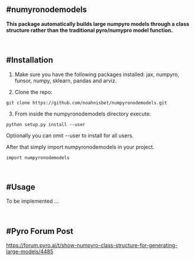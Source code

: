 #**numyronodemodels**
---
**This package automatically builds large numpyro models through a class structure rather than the traditional pyro/numypro model function.**

<br>

#**Installation**
---
1. Make sure you have the following packages installed: 
jax, numpyro, funsor, numpy, sklearn, pandas and arviz. 
  
2. Clone the repo:

`git clone https://github.com/noahnisbet/numpyronodemodels.git`

3. From inside the numpyronodemodels directory execute:

`python setup.py install --user`

Optionally you can omit --user to install for all users.

After that simply import numpyronodemodels in your project.

`import numpyronodemodels`

<br>

#**Usage**
---

To be implemented ... 

<br>

#**Pyro Forum Post**
---

https://forum.pyro.ai/t/show-numpyro-class-structure-for-generating-large-models/4485